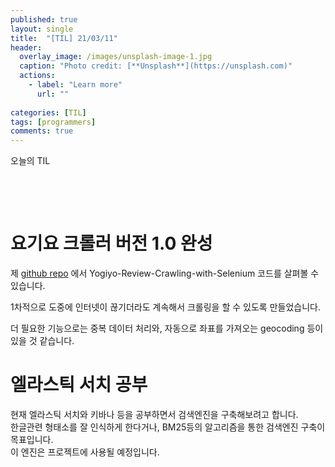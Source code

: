 ```yaml
---
published: true
layout: single
title:  "[TIL] 21/03/11"
header:
  overlay_image: /images/unsplash-image-1.jpg
  caption: "Photo credit: [**Unsplash**](https://unsplash.com)"
  actions:
    - label: "Learn more"
      url: ""
      
categories: [TIL]
tags: [programmers]
comments: true
---
```


오늘의 TIL

&nbsp;

&nbsp;

# 요기요 크롤러 버전 1.0 완성 

제 [github repo](https://github.com/ariels1996?tab=repositories)
에서 Yogiyo-Review-Crawling-with-Selenium 코드를 살펴볼 수 있습니다. 

1차적으로 도중에 인터넷이 끊기더라도 계속해서 크롤링을 할 수 있도록 만들었습니다. 

더 필요한 기능으로는 중복 데이터 처리와, 자동으로 좌표를 가져오는 geocoding 등이 있을 것 같습니다. 

# 엘라스틱 서치 공부 
현재 엘라스틱 서치와 키바나 등을 공부하면서 검색엔진을 구축해보려고 합니다.  
한글관련 형태소를 잘 인식하게 한다거나, BM25등의 알고리즘을 통한 검색엔진 구축이 목표입니다.   
이 엔진은 프로젝트에 사용될 예정입니다. 


